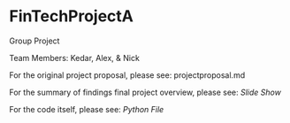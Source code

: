 # FinTechProjectA
Group Project

Team Members:
Kedar, Alex, & Nick

For the original project proposal, please see: projectproposal.md

For the summary of findings final project overview, please see: *Slide Show*

For the code itself, please see: *Python File*
